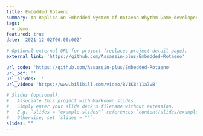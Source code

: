 ```yaml
---
title: Embedded Rotaeno 
summary: An Replica on Embedded System of Rotaeno Rhythm Game developed on Blazar, an Open Hardware of ARM Cortex M
tags:
  - demo
featured: true
date: '2021-12-02T00:00:00Z'

# Optional external URL for project (replaces project detail page).
external_link: 'https://github.com/Assassin-plus/Embedded-Rotaeno'

url_code: 'https://github.com/Assassin-plus/Embedded-Rotaeno'
url_pdf: ''
url_slides: ''
url_video: 'https://www.bilibili.com/video/BV1K8411a7vB'

# Slides (optional).
#   Associate this project with Markdown slides.
#   Simply enter your slide deck's filename without extension.
#   E.g. `slides = "example-slides"` references `content/slides/example-slides.md`.
#   Otherwise, set `slides = ""`.
slides: ""
---
```

